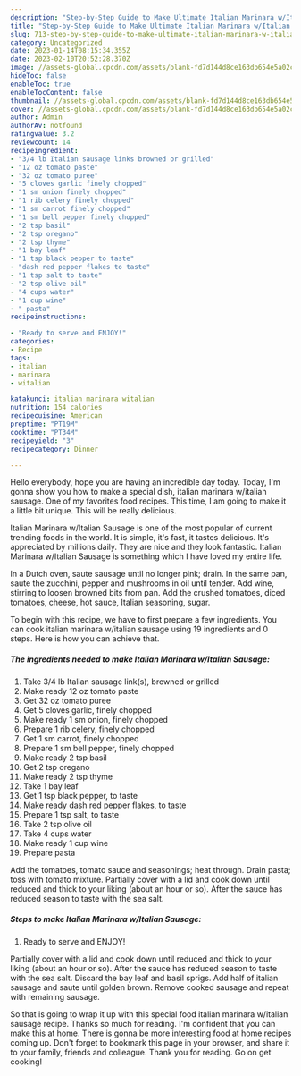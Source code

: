 ```yaml
---
description: "Step-by-Step Guide to Make Ultimate Italian Marinara w/Italian Sausage"
title: "Step-by-Step Guide to Make Ultimate Italian Marinara w/Italian Sausage"
slug: 713-step-by-step-guide-to-make-ultimate-italian-marinara-w-italian-sausage
category: Uncategorized
date: 2023-01-14T08:15:34.355Z
date: 2023-02-10T20:52:28.370Z
image: //assets-global.cpcdn.com/assets/blank-fd7d144d8ce163db654e5a02c40b08a2775adb7897d16e4062681dc7e1b2800f.png
hideToc: false
enableToc: true
enableTocContent: false
thumbnail: //assets-global.cpcdn.com/assets/blank-fd7d144d8ce163db654e5a02c40b08a2775adb7897d16e4062681dc7e1b2800f.png
cover: //assets-global.cpcdn.com/assets/blank-fd7d144d8ce163db654e5a02c40b08a2775adb7897d16e4062681dc7e1b2800f.png
author: Admin
authorAv: notfound
ratingvalue: 3.2
reviewcount: 14
recipeingredient:
- "3/4 lb Italian sausage links browned or grilled"
- "12 oz tomato paste"
- "32 oz tomato puree"
- "5 cloves garlic finely chopped"
- "1 sm onion finely chopped"
- "1 rib celery finely chopped"
- "1 sm carrot finely chopped"
- "1 sm bell pepper finely chopped"
- "2 tsp basil"
- "2 tsp oregano"
- "2 tsp thyme"
- "1 bay leaf"
- "1 tsp black pepper to taste"
- "dash red pepper flakes to taste"
- "1 tsp salt to taste"
- "2 tsp olive oil"
- "4 cups water"
- "1 cup wine"
- " pasta"
recipeinstructions:

- "Ready to serve and ENJOY!"
categories:
- Recipe
tags:
- italian
- marinara
- witalian

katakunci: italian marinara witalian 
nutrition: 154 calories
recipecuisine: American
preptime: "PT19M"
cooktime: "PT34M"
recipeyield: "3"
recipecategory: Dinner

---
```



Hello everybody, hope you are having an incredible day today. Today, I'm gonna show you how to make a special dish, italian marinara w/italian sausage. One of my favorites food recipes. This time, I am going to make it a little bit unique. This will be really delicious.

Italian Marinara w/Italian Sausage is one of the most popular of current trending foods in the world. It is simple, it's fast, it tastes delicious. It's appreciated by millions daily. They are nice and they look fantastic. Italian Marinara w/Italian Sausage is something which I have loved my entire life.

In a Dutch oven, saute sausage until no longer pink; drain. In the same pan, saute the zucchini, pepper and mushrooms in oil until tender. Add wine, stirring to loosen browned bits from pan. Add the crushed tomatoes, diced tomatoes, cheese, hot sauce, Italian seasoning, sugar.


To begin with this recipe, we have to first prepare a few ingredients. You can cook italian marinara w/italian sausage using 19 ingredients and 0 steps. Here is how you can achieve that.

<!--inarticleads1-->

##### The ingredients needed to make Italian Marinara w/Italian Sausage:

1. Take 3/4 lb Italian sausage link(s), browned or grilled
1. Make ready 12 oz tomato paste
1. Get 32 oz tomato puree
1. Get 5 cloves garlic, finely chopped
1. Make ready 1 sm onion, finely chopped
1. Prepare 1 rib celery, finely chopped
1. Get 1 sm carrot, finely chopped
1. Prepare 1 sm bell pepper, finely chopped
1. Make ready 2 tsp basil
1. Get 2 tsp oregano
1. Make ready 2 tsp thyme
1. Take 1 bay leaf
1. Get 1 tsp black pepper, to taste
1. Make ready dash red pepper flakes, to taste
1. Prepare 1 tsp salt, to taste
1. Take 2 tsp olive oil
1. Take 4 cups water
1. Make ready 1 cup wine
1. Prepare  pasta


Add the tomatoes, tomato sauce and seasonings; heat through. Drain pasta; toss with tomato mixture. Partially cover with a lid and cook down until reduced and thick to your liking (about an hour or so). After the sauce has reduced season to taste with the sea salt. 

<!--inarticleads2-->

##### Steps to make Italian Marinara w/Italian Sausage:


1. Ready to serve and ENJOY!

Partially cover with a lid and cook down until reduced and thick to your liking (about an hour or so). After the sauce has reduced season to taste with the sea salt. Discard the bay leaf and basil sprigs. Add half of italian sausage and saute until golden brown. Remove cooked sausage and repeat with remaining sausage. 

So that is going to wrap it up with this special food italian marinara w/italian sausage recipe. Thanks so much for reading. I'm confident that you can make this at home. There is gonna be more interesting food at home recipes coming up. Don't forget to bookmark this page in your browser, and share it to your family, friends and colleague. Thank you for reading. Go on get cooking!
